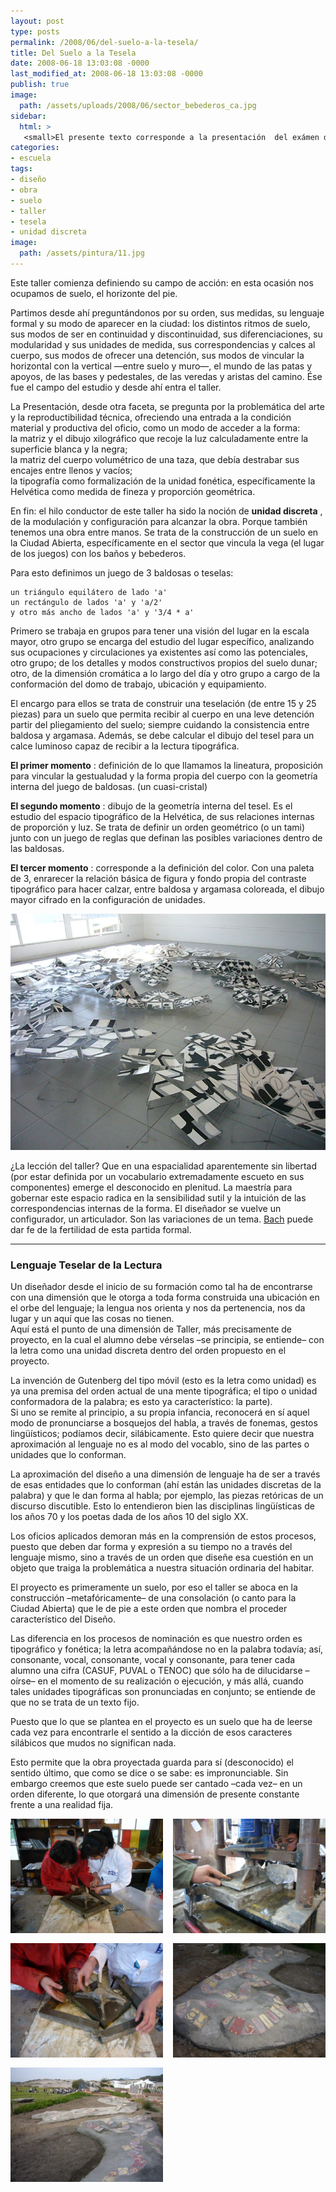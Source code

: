 ```yaml
---
layout: post
type: posts
permalink: /2008/06/del-suelo-a-la-tesela/
title: Del Suelo a la Tesela
date: 2008-06-18 13:03:08 -0000
last_modified_at: 2008-06-18 13:03:08 -0000
publish: true
image: 
  path: /assets/uploads/2008/06/sector_bebederos_ca.jpg
sidebar:
  html: >
   <small>El presente texto corresponde a la presentación  del exámen del primer trimestre del primer año de diseño expuesto el dia miércoles 11 de junio de 2008.</small>
categories:
- escuela
tags:
- diseño
- obra
- suelo
- taller
- tesela
- unidad discreta
image:
  path: /assets/pintura/11.jpg
---
```


Este taller comienza definiendo su campo de acción: en esta ocasión nos ocupamos de suelo, el horizonte del pie.

Partimos desde ahí preguntándonos por su orden, sus medidas, su lenguaje formal y su modo de aparecer en la ciudad: los distintos ritmos de suelo, sus modos de ser en continuidad y discontinuidad, sus diferenciaciones, su modularidad y sus unidades de medida, sus correspondencias y calces al cuerpo, sus modos de ofrecer una detención, sus modos de vincular la horizontal con la vertical —entre suelo y muro—, el mundo de las patas y apoyos, de las bases y pedestales, de las veredas y aristas del camino. Ése fue el campo del estudio y desde ahí entra el taller.

La Presentación, desde otra faceta, se pregunta por la problemática del arte y la reproductibilidad técnica, ofreciendo una entrada a la condición material y productiva del oficio, como un modo de acceder a la forma:  
la matriz y el dibujo xilográfico que recoje la luz calculadamente entre la superficie blanca y la negra;  
la matriz del cuerpo volumétrico de una taza, que debía destrabar sus encajes entre llenos y vacíos;  
la tipografía como formalización de la unidad fonética, específicamente la Helvética como medida de fineza y proporción geométrica.

En fin: el hilo conductor de este taller ha sido la noción de **unidad discreta** , de la modulación y configuración para alcanzar la obra. Porque también tenemos una obra entre manos. Se trata de la construcción de un suelo en la Ciudad Abierta, específicamente en el sector que vincula la vega (el lugar de los juegos) con los baños y bebederos.

Para esto definimos un juego de 3 baldosas o teselas:
  
    un triángulo equilátero de lado 'a'
    un rectángulo de lados 'a' y 'a/2'
    y otro más ancho de lados 'a' y '3/4 * a'

Primero se trabaja en grupos para tener una visión del lugar en la escala mayor, otro grupo se encarga del estudio del lugar específico, analizando sus ocupaciones y circulaciones ya existentes así como las potenciales, otro grupo; de los detalles y modos constructivos propios del suelo dunar; otro, de la dimensión cromática a lo largo del día y otro grupo a cargo de la conformación del domo de trabajo, ubicación y equipamiento.

El encargo para ellos se trata de construir una teselación (de entre 15 y 25 piezas) para un suelo que permita recibir al cuerpo en una leve detención partir del pliegamiento del suelo; siempre cuidando la consistencia entre baldosa y argamasa. Además, se debe calcular el dibujo del tesel para un calce luminoso capaz de recibir a la lectura tipográfica.

**El primer momento** : definición de lo que llamamos la lineatura, proposición para vincular la gestualudad y la forma propia del cuerpo con la geometría interna del juego de baldosas. (un cuasi-cristal)

**El segundo momento** : dibujo de la geometría interna del tesel. Es el estudio del espacio tipográfico de la Helvética, de sus relaciones internas de proporción y luz. Se trata de definir un orden geométrico (o un tami) junto con un juego de reglas que definan las posibles variaciones dentro de las baldosas.

**El tercer momento** : corresponde a la definición del color. Con una paleta de 3, enrarecer la relación básica de figura y fondo propia del contraste tipográfico para hacer calzar, entre baldosa y argamasa coloreada, el dibujo mayor cifrado en la configuración de unidades.

![Teselas Tipográficas](/assets/uploads/2008/06/expo-teselas.JPG "Proposición Tipográfica del Suelo")

¿La lección del taller? Que en una espacialidad aparentemente sin libertad (por estar definida por un vocabulario extremadamente escueto en sus componentes) emerge el desconocido en plenitud. La maestría para gobernar este espacio radica en la sensibilidad sutil y la intuición de las correspondencias internas de la forma. El diseñador se vuelve un configurador, un articulador. Son las variaciones de un tema. [Bach](http://es.wikipedia.org/wiki/Variaciones_Goldberg "Bach y las variaciones Goldberg") puede dar fe de la fertilidad de esta partida formal.

* * *

### Lenguaje Teselar de la Lectura

Un diseñador desde el inicio de su formación como tal ha de encontrarse con una dimensión que le otorga a toda forma construida una ubicación en el orbe del lenguaje; la lengua nos orienta y nos da pertenencia, nos da lugar y un aquí que las cosas no tienen.  
Aquí está el punto de una dimensión de Taller, más precisamente de proyecto, en la cual el alumno debe vérselas –se principia, se entiende– con la letra como una unidad discreta dentro del orden propuesto en el proyecto.

La invención de Gutenberg del tipo móvil (esto es la letra como unidad) es ya una premisa del orden actual de una mente tipográfica; el tipo o unidad conformadora de la palabra; es esto ya característico: la parte).  
Si uno se remite al principio, a su propia infancia, reconocerá en sí aquel modo de pronunciarse a bosquejos del habla, a través de fonemas, gestos lingüísticos; podíamos decir, silábicamente. Esto quiere decir que nuestra aproximación al lenguaje no es al modo del vocablo, sino de las partes o unidades que lo conforman.

La aproximación del diseño a una dimensión de lenguaje ha de ser a través de esas entidades que lo conforman (ahí están las unidades discretas de la palabra) y que le dan forma al habla; por ejemplo, las piezas retóricas de un discurso discutible. Esto lo entendieron bien las disciplinas lingüísticas de los años 70 y los poetas dada de los años 10 del siglo XX.

Los oficios aplicados demoran más en la comprensión de estos procesos, puesto que deben dar forma y expresión a su tiempo no a través del lenguaje mismo, sino a través de un orden que diseñe esa cuestión en un objeto que traiga la problemática a nuestra situación ordinaria del habitar.

El proyecto es primeramente un suelo, por eso el taller se aboca en la construcción –metafóricamente– de una consolación (o canto para la Ciudad Abierta) que le de pie a este orden que nombra el proceder característico del Diseño.

Las diferencia en los procesos de nominación es que nuestro orden es tipográfico y fonética; la letra acompañándose no en la palabra todavía; así, consonante, vocal, consonante, vocal y consonante, para tener cada alumno una cifra (CASUF, PUVAL o TENOC) que sólo ha de dilucidarse –oírse– en el momento de su realización o ejecución, y más allá, cuando tales unidades tipográficas son pronunciadas en conjunto; se entiende de que no se trata de un texto fijo.

Puesto que lo que se plantea en el proyecto es un suelo que ha de leerse cada vez para encontrarle el sentido a la dicción de esos caracteres silábicos que mudos no significan nada.

Esto permite que la obra proyectada guarda para sí (desconocido) el sentido último, que como se dice o se sabe: es impronunciable. Sin embargo creemos que este suelo puede ser cantado –cada vez– en un orden diferente, lo que otorgará una dimensión de presente constante frente a una realidad fija.

<div style="display: grid; grid-template-columns: 1fr 1fr; gap: 1rem">

<img src='/assets/uploads/2008/06/tesela-2.jpg' title='Faenas de construcción de teselas'>

<img src='/assets/uploads/2008/06/tesela-3.jpg' title='Faenas de construcción de teselas'>

<img src='/assets/uploads/2008/06/tesela-4.jpg' title='Faenas de construcción de teselas'>

<img src='/assets/uploads/2008/06/tesela-5.jpg' title='Suelo teselar'>

<img src='/assets/uploads/2008/06/tesela-1.jpg' title='Suelo teselar'>

</div>
